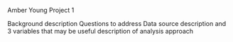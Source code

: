 Amber Young Project 1

Background description
Questions to address
Data source description and 3 variables that may be useful
description of analysis approach